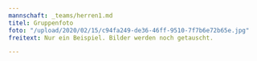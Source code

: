 ```yaml
---
mannschaft: _teams/herren1.md
titel: Gruppenfoto
foto: "/upload/2020/02/15/c94fa249-de36-46ff-9510-7f7b6e72b65e.jpg"
freitext: Nur ein Beispiel. Bilder werden noch getauscht.

---
```

